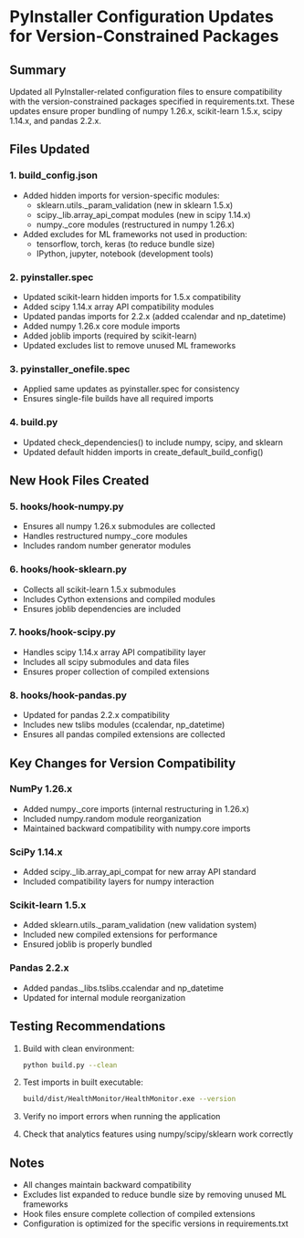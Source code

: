 # PyInstaller Configuration Updates for Version-Constrained Packages

## Summary
Updated all PyInstaller-related configuration files to ensure compatibility with the version-constrained packages specified in requirements.txt. These updates ensure proper bundling of numpy 1.26.x, scikit-learn 1.5.x, scipy 1.14.x, and pandas 2.2.x.

## Files Updated

### 1. build_config.json
- Added hidden imports for version-specific modules:
  - sklearn.utils._param_validation (new in sklearn 1.5.x)
  - scipy._lib.array_api_compat modules (new in scipy 1.14.x)
  - numpy._core modules (restructured in numpy 1.26.x)
- Added excludes for ML frameworks not used in production:
  - tensorflow, torch, keras (to reduce bundle size)
  - IPython, jupyter, notebook (development tools)

### 2. pyinstaller.spec
- Updated scikit-learn hidden imports for 1.5.x compatibility
- Added scipy 1.14.x array API compatibility modules
- Updated pandas imports for 2.2.x (added ccalendar and np_datetime)
- Added numpy 1.26.x core module imports
- Added joblib imports (required by scikit-learn)
- Updated excludes list to remove unused ML frameworks

### 3. pyinstaller_onefile.spec
- Applied same updates as pyinstaller.spec for consistency
- Ensures single-file builds have all required imports

### 4. build.py
- Updated check_dependencies() to include numpy, scipy, and sklearn
- Updated default hidden imports in create_default_build_config()

## New Hook Files Created

### 5. hooks/hook-numpy.py
- Ensures all numpy 1.26.x submodules are collected
- Handles restructured numpy._core modules
- Includes random number generator modules

### 6. hooks/hook-sklearn.py
- Collects all scikit-learn 1.5.x submodules
- Includes Cython extensions and compiled modules
- Ensures joblib dependencies are included

### 7. hooks/hook-scipy.py
- Handles scipy 1.14.x array API compatibility layer
- Includes all scipy submodules and data files
- Ensures proper collection of compiled extensions

### 8. hooks/hook-pandas.py
- Updated for pandas 2.2.x compatibility
- Includes new tslibs modules (ccalendar, np_datetime)
- Ensures all pandas compiled extensions are collected

## Key Changes for Version Compatibility

### NumPy 1.26.x
- Added numpy._core imports (internal restructuring in 1.26.x)
- Included numpy.random module reorganization
- Maintained backward compatibility with numpy.core imports

### SciPy 1.14.x
- Added scipy._lib.array_api_compat for new array API standard
- Included compatibility layers for numpy interaction

### Scikit-learn 1.5.x
- Added sklearn.utils._param_validation (new validation system)
- Included new compiled extensions for performance
- Ensured joblib is properly bundled

### Pandas 2.2.x
- Added pandas._libs.tslibs.ccalendar and np_datetime
- Updated for internal module reorganization

## Testing Recommendations

1. Build with clean environment:
   ```bash
   python build.py --clean
   ```

2. Test imports in built executable:
   ```bash
   build/dist/HealthMonitor/HealthMonitor.exe --version
   ```

3. Verify no import errors when running the application

4. Check that analytics features using numpy/scipy/sklearn work correctly

## Notes

- All changes maintain backward compatibility
- Excludes list expanded to reduce bundle size by removing unused ML frameworks
- Hook files ensure complete collection of compiled extensions
- Configuration is optimized for the specific versions in requirements.txt